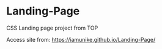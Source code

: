# Landing-Page

CSS Landing page project from TOP 
 
Access site from: https://iamunike.github.io/Landing-Page/
